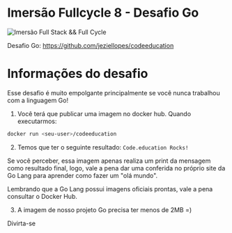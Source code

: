 # Imersão Fullcycle 8 - Desafio Go
![Imersão Full Stack && Full Cycle](https://events-fullcycle.s3.amazonaws.com/events-fullcycle/static/site/img/grupo_4417.png)

Desafio Go: https://github.com/jeziellopes/codeeducation

# Informações do desafio

Esse desafio é muito empolgante principalmente se você nunca trabalhou com a linguagem Go!

1) Você terá que publicar uma imagem no docker hub. Quando executarmos:

```bash
docker run <seu-user>/codeeducation
```
2) Temos que ter o seguinte resultado: ```Code.education Rocks!```

Se você perceber, essa imagem apenas realiza um print da mensagem como resultado final, logo, vale a pena dar uma conferida no próprio site da Go Lang para aprender como fazer um "olá mundo".

Lembrando que a Go Lang possui imagens oficiais prontas, vale a pena consultar o Docker Hub.

3) A imagem de nosso projeto Go precisa ter menos de 2MB =)

Divirta-se